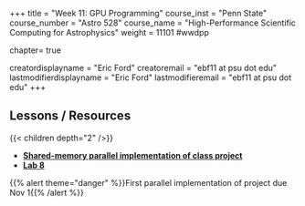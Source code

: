 +++
title = "Week 11: GPU Programming"
course_inst = "Penn State"
course_number = "Astro 528"
course_name = "High-Performance Scientific Computing for Astrophysics"
weight = 11101  #wwdpp

chapter= true

creatordisplayname = "Eric Ford"
creatoremail = "ebf11 at psu dot edu"
lastmodifierdisplayname = "Eric Ford"
lastmodifieremail = "ebf11 at psu dot edu"
+++

## Lessons / Resources
{{< children depth="2" />}}
- **[Shared-memory parallel implementation of class project](/project/parallel1)**
- **[Lab 8](/labs/lab8/)**

{{% alert theme="danger" %}}First parallel implementation of project due Nov 1{{% /alert %}}
